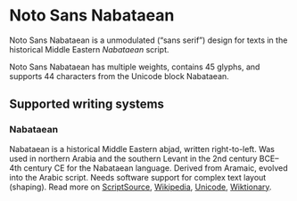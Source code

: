 
# Noto Sans Nabataean

Noto Sans Nabataean is a unmodulated (“sans serif”) design for texts in the historical Middle Eastern _Nabataean_ script. 

Noto Sans Nabataean has multiple weights, contains 45 glyphs, and supports 44 characters from the Unicode block Nabataean.


## Supported writing systems


### Nabataean

Nabataean is a historical Middle Eastern abjad, written right-to-left. Was used in northern Arabia and the southern Levant in the 2nd century BCE–4th century CE for the Nabataean language. Derived from Aramaic, evolved into the Arabic script. Needs software support for complex text layout (shaping). Read more on [ScriptSource](https://scriptsource.org/scr/Nbat), [Wikipedia](https://en.wikipedia.org/wiki/ISO_15924:Nbat), [Unicode](https://www.unicode.org/versions/Unicode13.0.0/ch10.pdf#G29596), [Wiktionary](https://en.wiktionary.org/wiki/Category:Nabataean_script).


